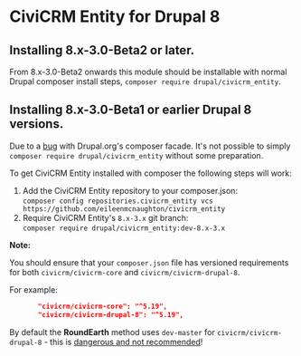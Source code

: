 # CiviCRM Entity for Drupal 8

## Installing 8.x-3.0-Beta2 or later.

From 8.x-3.0-Beta2 onwards this module should be installable with normal Drupal composer install steps, `composer require drupal/civicrm_entity`.

## Installing 8.x-3.0-Beta1 or earlier Drupal 8 versions.

Due to a [bug](https://www.drupal.org/project/project_composer/issues/3051746) with Drupal.org's composer facade. It's not possible to simply `composer require drupal/civicrm_entity` without some preparation.

To get CiviCRM Entity installed with composer the following steps will work:
    
1. Add the CiviCRM Entity repository to your composer.json:  
    `composer config repositories.civicrm_entity vcs https://github.com/eileenmcnaughton/civicrm_entity`
2. Require CiviCRM Entity's `8.x-3.x` git branch:  
    `composer require drupal/civicrm_entity:dev-8.x-3.x`
    
**Note:**

You should ensure that your `composer.json` file has versioned requirements for both `civicrm/civicrm-core` and `civicrm/civicrm-drupal-8`.

For example:

``` json
       "civicrm/civicrm-core": "^5.19",
       "civicrm/civicrm-drupal-8": "^5.19",
```

By default the **RoundEarth** method uses `dev-master` for `civicrm/civicrm-drupal-8` - this is [dangerous and not recommended](https://lab.civicrm.org/dev/drupal/issues/87#note_23534)!
